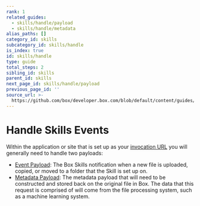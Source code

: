 ```yaml
---
rank: 1
related_guides:
  - skills/handle/payload
  - skills/handle/metadata
alias_paths: []
category_id: skills
subcategory_id: skills/handle
is_index: true
id: skills/handle
type: guide
total_steps: 2
sibling_id: skills
parent_id: skills
next_page_id: skills/handle/payload
previous_page_id: ''
source_url: >-
  https://github.com/box/developer.box.com/blob/default/content/guides/skills/handle/index.md
---
```


# Handle Skills Events

Within the application or site that is set up as your
[invocation URL](guide://skills/invocation-url) you will generally need to
handle two payloads:

* [Event Payload](guide://skills/handle/payload): The Box Skills notification
when a new file is uploaded, copied, or moved to a folder that the Skill is set
up on.
* [Metadata Payload](guide://skills/handle/metadata): The metadata payload that
will need to be constructed and stored back on the original file in Box. The
data that this request is comprised of will come from the file processing
system, such as a machine learning system.
